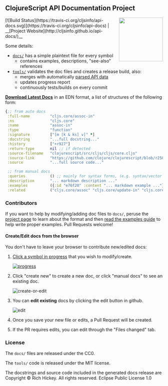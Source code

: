 ## ClojureScript API Documentation Project
<img align="right" width="140" src="https://raw.githubusercontent.com/cljsinfo/cljs.info/master/00-scrap/cljs_logo_v10-01.png">
[![Build Status](https://travis-ci.org/cljsinfo/api-docs.svg)](https://travis-ci.org/cljsinfo/api-docs) | __[Project Website](http://cljsinfo.github.io/api-docs/)__

Some details:

- [`docs/`](docs) has a simple plaintext file for every symbol
  - contains examples, descriptions, "see-also" references
- [`tools/`](tools) validates the doc files and creates a release build, also:
  - merges with automatically [parsed API data](https://github.com/cljsinfo/api-docs-generator)
  - updates progress report
  - continuously tests/builds on every commit

__[Download Latest Docs](https://github.com/cljsinfo/api-docs/releases/download/docs-release/cljsdocs-full.edn)__ in an EDN format, a list of structures of the following form:

```clj
{;; from auto docs
 :full-name         "cljs.core/assoc-in"
 :ns                "cljs.core"
 :name              "assoc-in"
 :type              "function"
 :signature         ["[m [k & ks] v]" *]
 :docstring         "...full docstring..."
 :history           ["+r927"]
 :return-type       nil ;; if detected
 :source-filename   "clojurescript/src/cljs/cljs/core.cljs"
 :source-link       "https://github.com/clojure/clojurescript/blob/r2505/src/cljs/cljs/core.cljs#L4018-L4025"
 :source            "...full source code..."

 ;; from manual docs
 :queries           () ;; mainly for syntax forms, (e.g. syntax/vector has "[]" as a query)
 :description       "... markdown description ..."
 :examples          ({:id "e76f20" :content "... markdown example ..."} *)
 :related           ("cljs.core/assoc" "cljs.core/update-in" "cljs.core/get-in")}
```

### Contributors

If you want to help by modifying/adding doc files to `docs/`, peruse the
[project page](http://cljsinfo.github.io/api-docs) to learn about the format
and then [read the examples guide](https://github.com/cljsinfo/api-docs/wiki/Examples-Guide)
to help write proper examples.  Pull Requests welcome!

#### Create/Edit docs from the browser

You don't have to leave your browser to contribute new/edited docs:

1. [Click a symbol in progress](http://cljsinfo.github.io/api-docs/#progress) that you wish to modify/create.

    [![progress](http://i.imgur.com/rhhPfkA.png)](http://cljsinfo.github.io/api-docs/#progress)

1. Click "create new" to create a new doc, or click "manual docs" to see an existing doc.

    ![create-or-edit](http://i.imgur.com/WRp8UCO.png)

1. You can __edit existing__ docs by clicking the edit button in github.

    ![edit](http://i.imgur.com/KbVEpiu.png)

1. Once you save your new file or edits, a Pull Request will be created.
1. If the PR requires edits, you can edit through the "Files changed" tab.

### License

The `docs/` files are released under the CC0.

The `tools/` code is released under the MIT license.

The docstrings and source code included in the generated docs release are
Copyright © Rich Hickey. All rights reserved. Eclipse Public License 1.0

